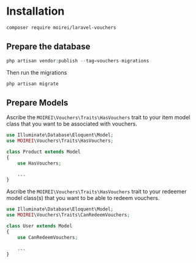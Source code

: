 # Installation


```bash
composer require moirei/laravel-vouchers
```

## Prepare the database

```php
php artisan vendor:publish --tag=vouchers-migrations
```

Then run the migrations

```bash
php artisan migrate
```

## Prepare Models

Ascribe the `MOIREI\Vouchers\Traits\HasVouchers` trait to your item model class that you want to be associated with vouchers.

```php
use Illuminate\Database\Eloquent\Model;
use MOIREI\Vouchers\Traits\HasVouchers;

class Product extends Model
{
    use HasVouchers;

    ...
}
```

Ascribe the `MOIREI\Vouchers\Traits\HasVouchers` trait to your redeemer model class(s) that you want to be able to redeem vouchers.

```php
use Illuminate\Database\Eloquent\Model;
use MOIREI\Vouchers\Traits\CanRedeemVouchers;

class User extends Model
{
    use CanRedeemVouchers;

    ...
}
```
